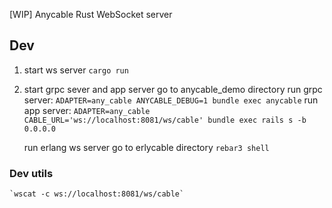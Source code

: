 [WIP] Anycable Rust WebSocket server

## Dev
1. start ws server
   `cargo run`
2. start grpc sever and app server
   go to anycable_demo directory
   run grpc server:
   `ADAPTER=any_cable ANYCABLE_DEBUG=1 bundle exec anycable`
   run app server:
   `ADAPTER=any_cable CABLE_URL='ws://localhost:8081/ws/cable' bundle exec rails s -b 0.0.0.0`

   run erlang ws server
   go to erlycable directory
   `rebar3 shell`

### Dev utils
    `wscat -c ws://localhost:8081/ws/cable`
